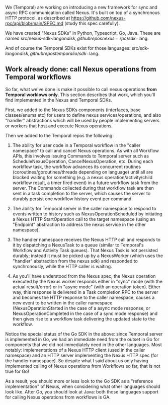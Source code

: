 We (Temporal) are working on introducing a new framework for sync and async RPC
communication called Nexus. It's built on top of a synchronous HTTP protocol, as described
at https://github.com/nexus-rpc/api/blob/main/SPEC.md (study this spec carefully).

We have created "Nexus SDKs" in Python, Typescript, Go, Java. These are named
src/nexus-sdk-$lang on disk, github repos nexus-rpc/sdk-$lang.

And of course the Temporal SDKs exist for those languages: src/sdk-$lang on disk, github repos
temporalio/sdk-$lang.

## Work already done: call Nexus operations from Temporal workflows

So far, what we've done is make it possible to call nexus operations **from Temporal
worklows only**. This section describes that work, which you'll find implemented in the
Nexus and Temporal SDKs.

First, we added to the Nexus SDKs components (interfaces, base classes/enums etc) for
users to define nexus services/operations, and also "handler" abstractions which will be
used by people implementing servers or workers that host and execute Nexus operations.

Then we added to the Temporal repos the following:

1. The ability for user code in a Temporal workflow in the "caller namespace" to call and
   cancel Nexus operations. As with all Workflow APIs, this involves issuing Commands to
   Temporal server such as ScheduleNexusOperation, CancelNexusOperation, etc. During each
   workflow task, the workflow advances its concurrent routines
   (coroutines/goroutines/threads depending on language) until all are blocked waiting for
   something (e.g. a nexus operation/activity/child workflow result, a timer fired event)
   in a future workflow task from the server. The Commands collected during that workflow
   task are then sent in a task completion to the server, which causes the server to
   durably persist one workflow history event per command.
   
2. The ability for Temporal server in the caller namespace to respond to events written to
   history such as NexusOperationScheduled by initiating a Nexus HTTP StartOperation call
   to the target namespace (using an "Endpoint" abstraction to address the nexus service
   in the other namespace).
   
3. The handler namespace receives the Nexus HTTP call and responds to it by dispatching a
   NexusTask to a queue (similar to Temporal's Workflow and Activity Task queues). That
   Nexus Task is not persisted durably; instead it must be picked up by a NexusWorker
   (which uses the "handler" abstraction from the nexus sdk) and responded to
   synchronously, while the HTTP caller is waiting.
   
4. As you'll have understood from the Nexus spec, the Nexus operation executed by the
   Nexus worker responds either in "sync" mode (with the actual result/error) or in "async
   mode" (with an operation token). Either way, this response is delivered in a Task
   completion RPC to the server and becomes the HTTP response to the caller namespace,
   causes a new event to be written in the caller namespace (NexusOperationStarted in  the
   case of a async mode response, or NexusOperationCompleted in the case of a sync mode
   response) and then gives rise to a workflow task delivering the updated state to the
   workflow.


Notice the special status of the Go SDK in the above: since Temporal server is implemented
in Go, we had an immediate need from the outset in Go for components that we did not
immediately need in the other languages. Most notably: implementations of a Nexus HTTP
client (used in the caller namespace) and an HTTP server implementing the Nexus HTTP spec
(for the handler namespace). So despite what I said about us only having implemented
calling of Nexus operations from Workflows so far, that is not true for Go!

As a result, you should more or less look to the Go SDK as a "reference implementation" of
Nexus, when considering what other languages should look like. After Go, you should look
at Java: both those languages support for calling Nexus operations from workflows is GA.
